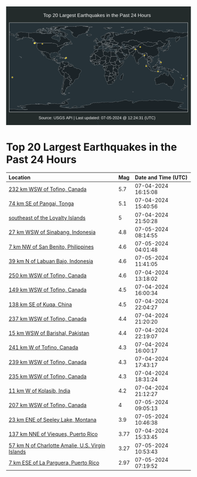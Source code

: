 ![Map](./map.png)

# Top 20 Largest Earthquakes in the Past 24 Hours

| Location | Mag | Date and Time (UTC) |
|:---|:---|:---|
| [232 km WSW of Tofino, Canada](https://earthquake.usgs.gov/earthquakes/eventpage/us7000mx3m) | 5.7 | 07-04-2024 16:15:08 |
| [74 km SE of Pangai, Tonga](https://earthquake.usgs.gov/earthquakes/eventpage/us7000mx39) | 5.1 | 07-04-2024 15:40:56 |
| [southeast of the Loyalty Islands](https://earthquake.usgs.gov/earthquakes/eventpage/us7000mx52) | 5 | 07-04-2024 21:50:28 |
| [27 km WSW of Sinabang, Indonesia](https://earthquake.usgs.gov/earthquakes/eventpage/us7000mx6y) | 4.8 | 07-05-2024 08:14:55 |
| [7 km NW of San Benito, Philippines](https://earthquake.usgs.gov/earthquakes/eventpage/us7000mx64) | 4.6 | 07-05-2024 04:01:48 |
| [39 km N of Labuan Bajo, Indonesia](https://earthquake.usgs.gov/earthquakes/eventpage/us7000mx7l) | 4.6 | 07-05-2024 11:41:05 |
| [250 km WSW of Tofino, Canada](https://earthquake.usgs.gov/earthquakes/eventpage/us7000mx23) | 4.6 | 07-04-2024 13:18:02 |
| [149 km WSW of Tofino, Canada](https://earthquake.usgs.gov/earthquakes/eventpage/at00sg3wgy) | 4.5 | 07-04-2024 16:00:34 |
| [138 km SE of Kuqa, China](https://earthquake.usgs.gov/earthquakes/eventpage/us7000mx54) | 4.5 | 07-04-2024 22:04:27 |
| [237 km WSW of Tofino, Canada](https://earthquake.usgs.gov/earthquakes/eventpage/us7000mx4w) | 4.4 | 07-04-2024 21:20:20 |
| [15 km WSW of Barishal, Pakistan](https://earthquake.usgs.gov/earthquakes/eventpage/us7000mx56) | 4.4 | 07-04-2024 22:19:07 |
| [241 km W of Tofino, Canada](https://earthquake.usgs.gov/earthquakes/eventpage/us7000mx3h) | 4.3 | 07-04-2024 16:00:17 |
| [239 km WSW of Tofino, Canada](https://earthquake.usgs.gov/earthquakes/eventpage/us7000mx40) | 4.3 | 07-04-2024 17:43:17 |
| [235 km WSW of Tofino, Canada](https://earthquake.usgs.gov/earthquakes/eventpage/us7000mx45) | 4.3 | 07-04-2024 18:31:24 |
| [11 km W of Kolasib, India](https://earthquake.usgs.gov/earthquakes/eventpage/us7000mx4s) | 4.2 | 07-04-2024 21:12:27 |
| [207 km WSW of Tofino, Canada](https://earthquake.usgs.gov/earthquakes/eventpage/us7000mx73) | 4 | 07-05-2024 09:05:13 |
| [23 km ENE of Seeley Lake, Montana](https://earthquake.usgs.gov/earthquakes/eventpage/us7000mx7h) | 3.9 | 07-05-2024 10:46:38 |
| [137 km NNE of Vieques, Puerto Rico](https://earthquake.usgs.gov/earthquakes/eventpage/pr2024186001) | 3.77 | 07-04-2024 15:33:45 |
| [57 km N of Charlotte Amalie, U.S. Virgin Islands](https://earthquake.usgs.gov/earthquakes/eventpage/pr71454658) | 3.27 | 07-05-2024 10:53:43 |
| [7 km ESE of La Parguera, Puerto Rico](https://earthquake.usgs.gov/earthquakes/eventpage/pr71454643) | 2.97 | 07-05-2024 07:19:52 |
